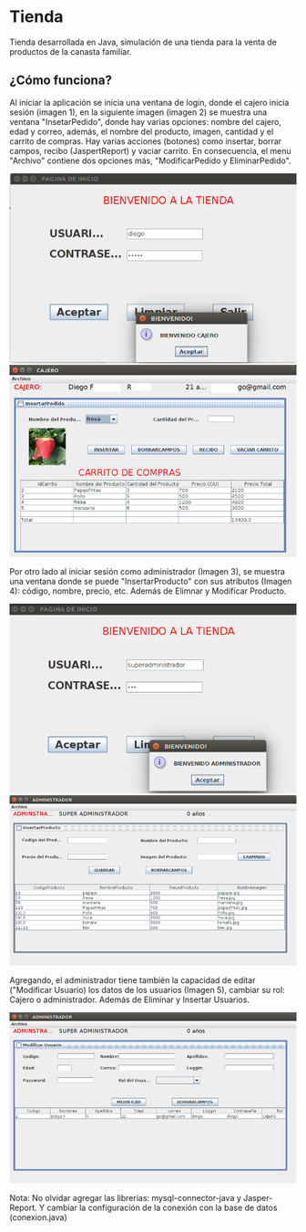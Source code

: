 # Tienda
Tienda desarrollada en Java, simulación de una tienda para la venta de productos de la canasta familiar.


## ¿Cómo funciona?

Al iniciar la aplicación se inicia una ventana de login, donde el cajero inicia sesión (imagen 1), en la siguiente imagen (imagen 2) se muestra una ventana "InsetarPedido", donde hay varias opciones: nombre del cajero, edad y correo, además, el nombre del producto, imagen, cantidad y el carrito de compras. Hay varias acciones (botones) como insertar, borrar campos, recibo (JaspertReport) y vaciar carrito. En consecuencia, el menu "Archivo" contiene dos opciones más, "ModificarPedido y EliminarPedido".

![img-1](Images_Readme/Prueba_1.png)
![img-2](Images_Readme/Prueba_2.png)


Por otro lado al iniciar sesión como administrador (Imagen 3), se muestra una ventana donde se puede "InsertarProducto" con sus atributos (Imagen 4): código, nombre, precio, etc. Además de Elimnar y Modificar Producto.

![img-3](Images_Readme/Prueba_3.png)
![img-4](Images_Readme/Prueba_4.png)


Agregando, el administrador tiene también la capacidad de editar ("Modificar Usuario) los datos de los usuarios (Imagen 5), cambiar su rol: Cajero o administrador. Además de Eliminar y Insertar Usuarios.

![img-5](Images_Readme/Prueba_5.png)

Nota: No olvidar agregar las librerías: mysql-connector-java y Jasper-Report. Y cambiar la configuración de la conexión con la base de datos (conexion.java)
